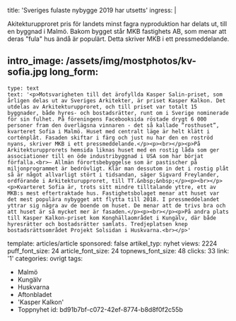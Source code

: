 title: 'Sveriges fulaste nybygge 2019 har utsetts'
ingress: |
  <p>Akitekturupproret pris för landets minst fagra nyproduktion har delats ut, till en byggnad i Malmö. Bakom bygget står MKB fastighets AB, som menar att deras "fula" hus ändå är populärt. Detta skriver MKB i ett pressmeddelande.
  </p>
  
intro_image: /assets/img/mostphotos/kv-sofia.jpg
long_form:
  -
    type: text
    text: '<p>Motsvarigheten till det ärofyllda Kasper Salin-priset, som årligen delas ut av Sveriges Arkitekter, är priset Kasper Kalkon. Det utdelas av Arkitekturupproret, och till priset var totalt 15 byggnader, både hyres- och bostadsrätter, runt om i Sverige nominerade för sin fulhet. På föreningens Facebooksida röstade drygt 6 000 personer fram den överlägsna vinnaren - det så kallade “rosthuset”, kvarteret Sofia i Malmö. Huset med centralt läge är helt klätt i corténplåt. Fasaden skiftar i färg och just nu har den en roströd nyans, skriver MKB i ett pressmeddelande.</p><p><br></p><p>På Arkitekturupprorets hemsida liknas huset med en rostig låda som ger associationer till en öde industribyggnad i USA som har börjat förfalla.<br>– Allmän förortsbebyggelse som är pastischer på miljonprogrammet är bedrövligt. Klär man dessutom in det i rostig plåt så är något allvarligt stört i tidsandan, säger Sigvard Freylander, ordförande i Arkitekturupproret, till TT.&nbsp;&nbsp;</p><p><br></p><p>Kvarteret Sofia är, trots sitt mindre tilltalande yttre, ett av MKB:s mest eftertraktade hus. Fastighetsbolaget menar att huset var det mest populära nybygget att flytta till 2018. I pressmeddelandet yttrar sig några av de boende om huset. De menar att de trivs bra och att huset är så mycket mer är fasaden.</p><p><br></p><p>På andra plats till Kasper Kalkon-priset kom Konghällaområdet i Kungälv, där både hyresrätter och bostadsrätter samlats. Tredjeplatsen knep bostadsrättsområdet Projekt Solsidan i Huskvarna.<br></p>'
template: articles/article
sponsored: false
artikel_typ: nyhet
views: 2224
puff_font_size: 24
article_font_size: 24
topnews_font_size: 48
clicks: 33
link: '1'
categories: ovrigt
tags:
  - Malmö
  - Kungälv
  - Huskvarna
  - Aftonbladet
  - 'Kasper Kalkon'
  - Toppnyhet
id: bd91b7bf-c072-42ef-8774-b8d8f0f2c55b
